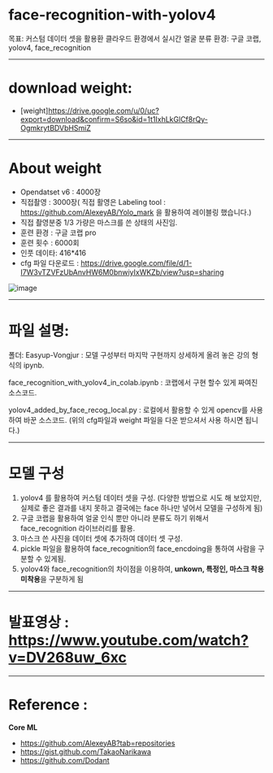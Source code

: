 # face-recognition-with-yolov4

목표: 커스텀 데이터 셋을 활용환 클라우드 환경에서 실시간 얼굴 분류
환경: 구글 코랩, yolov4, face_recognition

--------------------
# download weight:
* [weight]https://drive.google.com/u/0/uc?export=download&confirm=S6so&id=1t1IxhLkGlCf8rQy-OgmkrytBDVbHSmiZ

-------------------
# About weight

* Opendatset v6 : 4000장
* 직접촬영 : 3000장( 직접 활영은 Labeling tool : https://github.com/AlexeyAB/Yolo_mark 을 활용하여 레이블링 했습니다.)
* 직접 촬영분중 1/3 가량은 마스크를 쓴 상태의 사진임.
* 훈련 환경 : 구글 코랩 pro
* 훈련 횟수 : 6000회
* 인풋 데이타: 416\*416
* cfg 파일 다운로드 : https://drive.google.com/file/d/1-I7W3vTZVFzUbAnvHW6M0bnwiyIxWKZb/view?usp=sharing

![image](https://user-images.githubusercontent.com/73154316/119817799-5c6ace80-bf29-11eb-8c89-e437d452e9de.png)

--------------
# 파일 설명:

폴더: Easyup-Vongjur : 모델 구성부터 마지막 구현까지 상세하게 올려 놓은 강의 형식의 ipynb.

face_recognition_with_yolov4_in_colab.ipynb : 코랩에서 구현 할수 있게 짜여진 소스코드.

yolov4_added_by_face_recog_local.py : 로컬에서 활용할 수 있게 opencv를 사용하여 바꾼 소스코드. (위의 cfg파일과 weight 파일을 다운 받으셔서 사용 하시면 됩니다.)


---------------
# 모델 구성

1. yolov4 를 활용하여 커스텀 데이터 셋을 구성. (다양한 방법으로 시도 해 보았지만, 실제로 좋은 결과를 내지 못하고 결국에는 face 하나만 넣어서 모델을 구성하게 됨)
2. 구글 코랩을 활용하여 얼굴 인식 뿐만 아니라 분류도 하기 위해서 face_recognition 라이브러리를 활용.
3. 마스크 쓴 사진을 데이터 셋에 추가하여 데이터 셋 구성.
4. pickle 파일을 활용하여 face_recognition의 face_encdoing을 통하여 사람을 구분할 수 있게됨.
5. yolov4와 face_recognition의 차이점을 이용하여, **unkown, 특정인, 마스크 착용 미착용**을 구분하게 됨


---------------
# 발표영상 : https://www.youtube.com/watch?v=DV268uw_6xc

-------------------
# Reference :

**Core ML**
* https://github.com/AlexeyAB?tab=repositories
* https://gist.github.com/TakaoNarikawa
* https://github.com/Dodant
